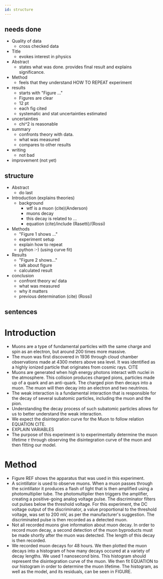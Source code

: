 ```yaml
---
id: structure
---
```


needs done
---
- Quality of data
    - cross checked data
- Title
    - evokes interest in physics
- Abstract
    - states what was done. provides final result and explains significance.
- Method
    - feels that they understand HOW TO REPEAT experiment
- results
    - starts with "Figure ..."
    - Figures are clear
    - 12 pt
    - each fig cited
    - systematic and stat uncertainties estimated
- uncertainties
    - chi^2 is reasonable
- summary
    - confronts theory with data.
    - what was measured
    - compares to other results
- writing
    - not bad
- improvement (not yet)

structure
---
- Abstract
    - do last
- Introduction (explains theories)
    - background
        - wtf is a muon (cite)(Anderson)
        - muons decay
        - this decay is related to ...
        - equation (cite)/include (Rasetti)/(Rossi)
- Methods
    - "Figure 1 shows ..."
    - experiment setup
    - explain how to repeat
    - python :-) (using curve fit)
- Results
    - "Figure 2 shows..."
    - talk about figure
    - calculated result
- conclusion
    - confront theory w/ data
    - what was measured
    - why it matters
    - previous determination (cite) (Rossi)

sentences
---
# Introduction
- Muons are a type of fundamental particles with the same charge and spin as an electron, but around 200 times more massive.
- The muon was first discovered in 1936 through cloud chamber observations made at 4300 meters above sea level. It was identified as a highly ionized particle that originates from cosmic rays. CITE
- Muons are generated when high energy photons interact with nuclei in the atmosphere. This collision produces charged pions, particles made up of a quark and an anti-quark. The charged pion then decays into a muon. The muon will then decay into an electron and two neutrinos.
- The weak interaction is a fundamental interaction that is responsible for the decay of several subatomic particles, including the muon and the pion.
- Understanding the decay process of such subatomic particles allows for us to better understand the weak interaction.
- We expect the disintegration curve for the Muon to follow relation EQUATION CITE.
- EXPLAIN VARIABLES
- The purpose of this experiment is to experimentally determine the muon lifetime $\tau$ through observing the disintegration curve of the muon and then fitting our model.

# Method
- Figure REF shows the apparatus that was used in this experiment. 
- A scintillator is used to observe muons. When a muon passes through the scintillator it produces a flash of light that is then amplified using a photomultiplier tube. The photomultiplier then triggers the amplifier, creating a positive-going analog voltage pulse. The discriminator filters out pulses below the threshold voltage. For this experiment, the DC voltage output of the discriminator, a value proportional to the threshold voltage, was set to 200 mV, as per the manufacturer's suggestion. The discriminated pulse is then recorded as a detected muon.
- Not all recorded muons give information about muon decay. In order to record muon decay, a second detection of the muon byproducts must be made shortly after the muon was detected. The length of this decay is then recorded.
- We recorded muon decays for 48 hours. We then plotted the muon decays into a histogram of how many decays occured at a variety of decay lengths. We used 1 nanosecond bins. This histogram should represent the disintegration curve of the muon. We then fit EQUATION to our histogram in order to determine the muon lifetime. The histogram, as well as the model, and its residuals, can be seen in FIGURE.
